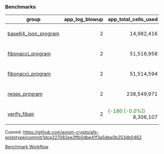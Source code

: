 ### Benchmarks
| group | app_log_blowup | app_total_cells_used | app_total_cycles | app_total_proof_time_ms | leaf_log_blowup | leaf_total_cells_used | leaf_total_cycles | leaf_total_proof_time_ms | instance | alloc |
|---|---|---|---|---|---|---|---|---|---|---|
| [ base64_json_program ](https://github.com/axiom-crypto/afs-prototype/blob/gh-pages/benchmarks/individual/base64_json-2-2-64cpu-linux-arm64-mimalloc.md) | <div style='text-align: right'> 2 </div>  | <div style='text-align: right'> 14,982,416 </div>  | <div style='text-align: right'> 217,310 </div>  | <span style='color: red'>(+5.0 [+0.2%])</span><div style='text-align: right'> 2,524.0 </div>  | <div style='text-align: right'> 2 </div>  | <div style='text-align: right'> 293,292,418 </div>  | <div style='text-align: right'> 6,747,721 </div>  | <span style='color: red'>(+32.0 [+0.1%])</span><div style='text-align: right'> 35,221.0 </div>  | 64cpu-linux-arm64 | mimalloc |
| [ fibonacci_program ](https://github.com/axiom-crypto/afs-prototype/blob/gh-pages/benchmarks/individual/fibonacci-2-2-64cpu-linux-arm64-mimalloc.md) | <div style='text-align: right'> 2 </div>  | <div style='text-align: right'> 51,516,958 </div>  | <div style='text-align: right'> 1,500,219 </div>  | <span style='color: green'>(-20.0 [-0.3%])</span><div style='text-align: right'> 6,382.0 </div>  | <div style='text-align: right'> 2 </div>  | <span style='color: green'>(-12,230 [-0.0%])</span><div style='text-align: right'> 143,346,672 </div>  | <span style='color: green'>(-1,108 [-0.0%])</span><div style='text-align: right'> 3,502,960 </div>  | <span style='color: green'>(-185.0 [-1.0%])</span><div style='text-align: right'> 17,498.0 </div>  | 64cpu-linux-arm64 | mimalloc |
| [ fibonacci_program ](https://github.com/axiom-crypto/afs-prototype/blob/gh-pages/benchmarks/individual/fibonacci-2-2-64cpu-linux-x64-jemalloc.md) | <div style='text-align: right'> 2 </div>  | <div style='text-align: right'> 51,514,594 </div>  | <div style='text-align: right'> 1,500,219 </div>  | <span style='color: red'>(+265.0 [+3.8%])</span><div style='text-align: right'> 7,200.0 </div>  | <div style='text-align: right'> 2 </div>  | <div style='text-align: right'> 143,352,262 </div>  | <div style='text-align: right'> 3,503,386 </div>  | <span style='color: red'>(+278.0 [+1.5%])</span><div style='text-align: right'> 19,414.0 </div>  | 64cpu-linux-x64 | jemalloc |
| [ regex_program ](https://github.com/axiom-crypto/afs-prototype/blob/gh-pages/benchmarks/individual/regex-2-2-64cpu-linux-arm64-mimalloc.md) | <div style='text-align: right'> 2 </div>  | <div style='text-align: right'> 238,549,971 </div>  | <div style='text-align: right'> 4,181,050 </div>  | <span style='color: red'>(+190.0 [+0.7%])</span><div style='text-align: right'> 27,178.0 </div>  | <div style='text-align: right'> 2 </div>  | <span style='color: green'>(-26,070 [-0.0%])</span><div style='text-align: right'> 314,557,443 </div>  | <span style='color: green'>(-2,420 [-0.0%])</span><div style='text-align: right'> 7,303,615 </div>  | <span style='color: red'>(+411.0 [+1.1%])</span><div style='text-align: right'> 36,694.0 </div>  | 64cpu-linux-arm64 | mimalloc |
| [ verify_fibair ](https://github.com/axiom-crypto/afs-prototype/blob/gh-pages/benchmarks/individual/verify_fibair-2-2-64cpu-linux-arm64-mimalloc.md) | <div style='text-align: right'> 2 </div>  | <span style='color: green'>(-180 [-0.0%])</span><div style='text-align: right'> 8,306,107 </div>  | <span style='color: green'>(-34 [-0.0%])</span><div style='text-align: right'> 199,142 </div>  | <span style='color: red'>(+19.0 [+1.3%])</span><div style='text-align: right'> 1,468.0 </div>  | <div style='text-align: right'> - </div>  | <div style='text-align: right'> - </div>  | <div style='text-align: right'> - </div>  | <div style='text-align: right'> - </div>  | 64cpu-linux-arm64 | mimalloc |


Commit: https://github.com/axiom-crypto/afs-prototype/commit/1dce227082ee3ffb0dbe41f3a5dbe0b253db0462

[Benchmark Workflow](https://github.com/axiom-crypto/afs-prototype/actions/runs/12016029506)
